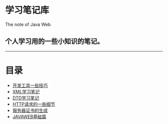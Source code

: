 <h1>学习笔记库</h1>
The note of Java Web

<h2>个人学习用的一些小知识的笔记。</h2>

<hr/>
<h1>目录</h1>
<ul>
<li><a href="Java-Web-/开发工具小技巧">开发工具一些技巧</a></li>
<li><a href="">XML学习笔记</a></li>
<li><a href="">DTD学习笔记</a></li>
<li><a href="">HTTP请求的一些细节</a></li>
<li><a href="">服务器证书的生成</a></li>
<li><a href="">JAVAWEB基础篇</a></li>
</ul>
